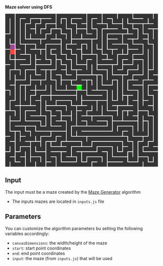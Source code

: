 **Maze solver using DFS**

![](./demo.gif)

## Input
The input must be a maze created by the [Maze Generator](../mazeGenerator) algorithm
- The inputs mazes are located in `inputs.js` file

## Parameters
You can customize the algorithm parameters bu setting the following variables accordingly:
- `canvasDimensions`: the width/height of the maze
- `start`: start point coordinates
- `end`: end point coordinates
- `input`: the maze (from `inputs.js`) that will be used
